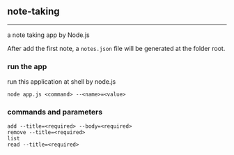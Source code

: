 ## note-taking
------

a note taking app by Node.js

After add the first note, a `notes.json` file will be generated at the folder root.

### run the app
run this application at shell by node.js
```
node app.js <command> --<name>=<value>
```

### commands and parameters
```
add --title=<required> --body=<required>
remove --title=<required>
list
read --title=<required>
```
